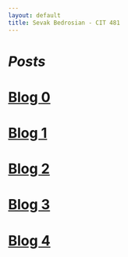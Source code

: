 ```yaml
---
layout: default
title: Sevak Bedrosian - CIT 481
---
```


<h1><i> Posts </i></h1>

# [Blog 0](https://sevak84.github.io/sb.github.io/posts/2021/02/19/blog0.html)
# [Blog 1](https://sevak84.github.io/sb.github.io/posts/2021/02/26/blog1.html)
# [Blog 2](https://sevak84.github.io/sb.github.io/posts/2021/03/05/blog2.html)
# [Blog 3](https://sevak84.github.io/sb.github.io/posts/2021/03/12/blog3.html)
# [Blog 4](https://sevak84.github.io/sb.github.io/posts/2021/03/26/blog3.html)
